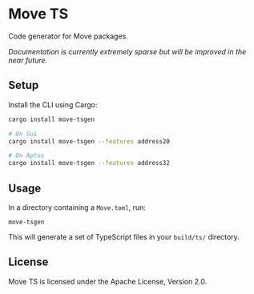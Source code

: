 # Move TS

Code generator for Move packages.

_Documentation is currently extremely sparse but will be improved in the near future._

## Setup

Install the CLI using Cargo:

```bash
cargo install move-tsgen

# On Sui
cargo install move-tsgen --features address20

# On Aptos
cargo install move-tsgen --features address32
```

## Usage

In a directory containing a `Move.toml`, run:

```
move-tsgen
```

This will generate a set of TypeScript files in your `build/ts/` directory.

## License

Move TS is licensed under the Apache License, Version 2.0.
